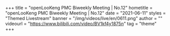 +++
    title = "openLooKeng PMC Biweekly Meeting | No.12"
    hometitle = "openLooKeng PMC Biweekly Meeting | No.12"
    date = "2021-06-11"
    styles = "Themed Livestream"
    banner = "/img/videos/live/en/0611.png"
    author = ""
    videourl = "https://www.bilibili.com/video/BV1kf4y1875n" 
    tag = "theme"
+++